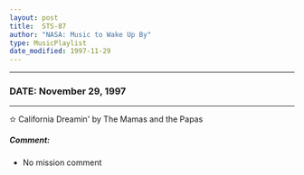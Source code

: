```yaml
---
layout: post
title:  STS-87
author: "NASA: Music to Wake Up By"
type: MusicPlaylist
date_modified: 1997-11-29
---
```


----
### DATE: November 29, 1997
----
✫ California Dreamin' by The Mamas and the Papas

##### Comment:
* No mission comment
